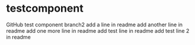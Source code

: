 # testcomponent
GitHub test component
branch2
add a line in readme
add another line in readme
add one more line in readme
add test line in readme
add test line 2 in readme
